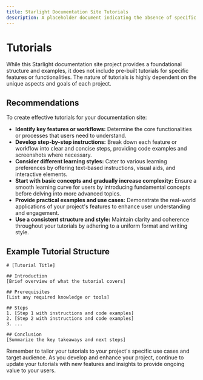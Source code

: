 ```yaml
---
title: Starlight Documentation Site Tutorials
description: A placeholder document indicating the absence of specific tutorials for the Starlight documentation site. 
---
```


# Tutorials

While this Starlight documentation site project provides a foundational structure and examples, it does not include pre-built tutorials for specific features or functionalities. The nature of tutorials is highly dependent on the unique aspects and goals of each project. 

## Recommendations

To create effective tutorials for your documentation site:

* **Identify key features or workflows:** Determine the core functionalities or processes that users need to understand.
* **Develop step-by-step instructions:** Break down each feature or workflow into clear and concise steps, providing code examples and screenshots where necessary.
* **Consider different learning styles:** Cater to various learning preferences by offering text-based instructions, visual aids, and interactive elements.
* **Start with basic concepts and gradually increase complexity:** Ensure a smooth learning curve for users by introducing fundamental concepts before delving into more advanced topics. 
* **Provide practical examples and use cases:** Demonstrate the real-world applications of your project's features to enhance user understanding and engagement. 
* **Use a consistent structure and style:** Maintain clarity and coherence throughout your tutorials by adhering to a uniform format and writing style. 

## Example Tutorial Structure 

```
# [Tutorial Title]

## Introduction
[Brief overview of what the tutorial covers]

## Prerequisites
[List any required knowledge or tools]

## Steps
1. [Step 1 with instructions and code examples]
2. [Step 2 with instructions and code examples]
3. ...

## Conclusion
[Summarize the key takeaways and next steps]
```

Remember to tailor your tutorials to your project's specific use cases and target audience. As you develop and enhance your project, continue to update your tutorials with new features and insights to provide ongoing value to your users.
